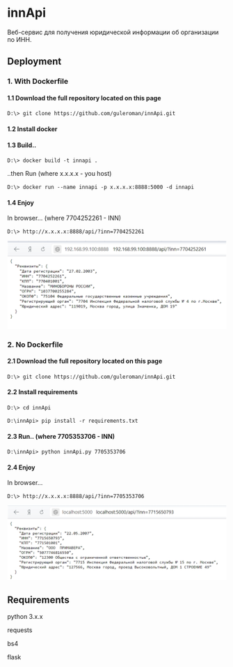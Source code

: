 # innApi
Веб-сервис для получения юридической информации об организации по ИНН.

## Deployment
### 1. With Dockerfile
#### 1.1 Download the full repository located on this page
```
D:\> git clone https://github.com/guleroman/innApi.git
```
#### 1.2 Install docker
#### 1.3 Build.. 

```
D:\> docker build -t innapi .
```

..then Run (where x.x.x.x - you host)

```
D:\> docker run --name innapi -p x.x.x.x:8888:5000 -d innapi 
```

#### 1.4 Enjoy

In browser... (where 7704252261 - INN)
```
D:\> http://x.x.x.x:8888/api/?inn=7704252261
```
![img](/img/img1.jpg)



### 2. No Dockerfile
#### 2.1 Download the full repository located on this page
```
D:\> git clone https://github.com/guleroman/innApi.git
```
#### 2.2 Install requirements

```
D:\> cd innApi
```

```
D:\innApi> pip install -r requirements.txt 
```

#### 2.3 Run.. (where 7705353706 - INN)

```
D:\innApi> python innApi.py 7705353706 
```

#### 2.4 Enjoy

In browser...  
```
D:\> http://x.x.x.x:8888/api/?inn=7705353706
```
![img](/img/img2.jpg)

## Requirements
python 3.x.x

requests

bs4

flask

